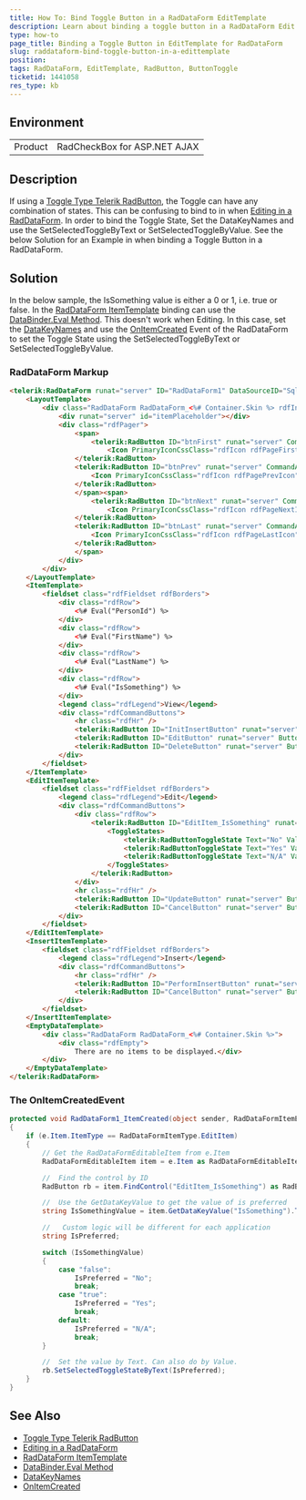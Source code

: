```yaml
---
title: How To: Bind Toggle Button in a RadDataForm EditTemplate
description: Learn about binding a toggle button in a RadDataForm Edit Template
type: how-to
page_title: Binding a Toggle Button in EditTemplate for RadDataForm
slug: raddataform-bind-toggle-button-in-a-edittemplate
position: 
tags: RadDataForm, EditTemplate, RadButton, ButtonToggle
ticketid: 1441058
res_type: kb
---
```


## Environment
<table>
	<tbody>
		<tr>
			<td>Product</td>
			<td>RadCheckBox for ASP.NET AJAX</td>
		</tr>
	</tbody>
</table>


## Description
If using a [Toggle Type Telerik RadButton](https://docs.telerik.com/devtools/aspnet-ajax/controls/button/button-types/toggle-button), the Toggle can have any combination of states. This can be confusing to bind to in when [Editing in a RadDataForm](https://docs.telerik.com/devtools/aspnet-ajax/controls/dataform/data-editing/manual-crud-operations). In order to bind the Toggle State, Set the DataKeyNames and use the SetSelectedToggleByText or SetSelectedToggleByValue. See the below Solution for an Example in when binding a Toggle Button in a RadDataForm.

## Solution
In the below sample, the IsSomething value is either a 0 or 1, i.e. true or false. In the [RadDataForm ItemTemplate](https://docs.telerik.com/devtools/aspnet-ajax/controls/dataform/data-binding/declarative-data-source) binding can use the [DataBinder.Eval Method](https://docs.microsoft.com/en-us/dotnet/api/system.web.ui.databinder.eval). This doesn't work when Editing. In this case, set the [DataKeyNames](https://docs.telerik.com/devtools/aspnet-ajax/controls/dataform/server-side-programming/dataform-object) and use the [OnItemCreated](https://docs.telerik.com/devtools/aspnet-ajax/controls/dataform/server-side-programming/events) Event of the RadDataForm to set the Toggle State using the SetSelectedToggleByText or SetSelectedToggleByValue.

### RadDataForm Markup
``` html
<telerik:RadDataForm runat="server" ID="RadDataForm1" DataSourceID="SqlDataSource1" DataKeyNames="PersonId, IsSomething" CssClass="rdfInlineBlock" RenderMode="Lightweight" OnItemCreated="RadDataForm1_ItemCreated">
    <LayoutTemplate>
        <div class="RadDataForm RadDataForm_<%# Container.Skin %> rdfInlineBlock">
            <div runat="server" id="itemPlaceholder"></div>
            <div class="rdfPager">
                <span>
                    <telerik:RadButton ID="btnFirst" runat="server" CommandArgument="First" CommandName="Page" CssClass="rdfActionButton rdfPageFirst" RenderMode="Lightweight" ToolTip="First">
                        <Icon PrimaryIconCssClass="rdfIcon rdfPageFirstIcon" />
                </telerik:RadButton>
                <telerik:RadButton ID="btnPrev" runat="server" CommandArgument="Prev" CommandName="Page" CssClass="rdfActionButton rdfPagePrev" RenderMode="Lightweight" ToolTip="Previous">
                    <Icon PrimaryIconCssClass="rdfIcon rdfPagePrevIcon" />
                </telerik:RadButton>
                </span><span>
                    <telerik:RadButton ID="btnNext" runat="server" CommandArgument="Next" CommandName="Page" CssClass="rdfActionButton rdfPageNext" RenderMode="Lightweight" ToolTip="Next">
                        <Icon PrimaryIconCssClass="rdfIcon rdfPageNextIcon" />
                </telerik:RadButton>
                <telerik:RadButton ID="btnLast" runat="server" CommandArgument="Last" CommandName="Page" CssClass="rdfActionButton rdfPageLast" RenderMode="Lightweight" ToolTip="Last">
                    <Icon PrimaryIconCssClass="rdfIcon rdfPageLastIcon" />
                </telerik:RadButton>
                </span>
            </div>
        </div>
    </LayoutTemplate>
    <ItemTemplate>
        <fieldset class="rdfFieldset rdfBorders">
            <div class="rdfRow">
                <%# Eval("PersonId") %>
            </div>
            <div class="rdfRow">
                <%# Eval("FirstName") %>
            </div>
            <div class="rdfRow">
                <%# Eval("LastName") %>
            </div>
            <div class="rdfRow">
                <%# Eval("IsSomething") %>
            </div>
            <legend class="rdfLegend">View</legend>
            <div class="rdfCommandButtons">
                <hr class="rdfHr" />
                <telerik:RadButton ID="InitInsertButton" runat="server" ButtonType="SkinnedButton" CausesValidation="False" CommandName="InitInsert" RenderMode="Lightweight" Text="Insert" ToolTip="Insert" />
                <telerik:RadButton ID="EditButton" runat="server" ButtonType="SkinnedButton" CausesValidation="False" CommandName="Edit" RenderMode="Lightweight" Text="Edit" ToolTip="Edit" />
                <telerik:RadButton ID="DeleteButton" runat="server" ButtonType="SkinnedButton" CausesValidation="False" CommandName="Delete" RenderMode="Lightweight" Text="Delete" ToolTip="Delete" />
            </div>
        </fieldset>
    </ItemTemplate>
    <EditItemTemplate>
        <fieldset class="rdfFieldset rdfBorders">
            <legend class="rdfLegend">Edit</legend>
            <div class="rdfCommandButtons">
                <div class="rdfRow">
                    <telerik:RadButton ID="EditItem_IsSomething" runat="server" ToggleType="CustomToggle" ButtonType="ToggleButton">
                        <ToggleStates>
                            <telerik:RadButtonToggleState Text="No" Value="0" />
                            <telerik:RadButtonToggleState Text="Yes" Value="1" />
                            <telerik:RadButtonToggleState Text="N/A" Value="2" />
                        </ToggleStates>
                    </telerik:RadButton>
                </div>
                <hr class="rdfHr" />
                <telerik:RadButton ID="UpdateButton" runat="server" ButtonType="SkinnedButton" CommandName="Update" RenderMode="Lightweight" Text="Update" ToolTip="Update" />
                <telerik:RadButton ID="CancelButton" runat="server" ButtonType="SkinnedButton" CausesValidation="False" CommandName="Cancel" RenderMode="Lightweight" Text="Cancel" ToolTip="Cancel" />
            </div>
        </fieldset>
    </EditItemTemplate>
    <InsertItemTemplate>
        <fieldset class="rdfFieldset rdfBorders">
            <legend class="rdfLegend">Insert</legend>
            <div class="rdfCommandButtons">
                <hr class="rdfHr" />
                <telerik:RadButton ID="PerformInsertButton" runat="server" ButtonType="SkinnedButton" CommandName="PerformInsert" RenderMode="Lightweight" Text="Insert" ToolTip="Insert" />
                <telerik:RadButton ID="CancelButton" runat="server" ButtonType="SkinnedButton" CausesValidation="False" CommandName="Cancel" RenderMode="Lightweight" Text="Cancel" ToolTip="Cancel" />
            </div>
        </fieldset>
    </InsertItemTemplate>
    <EmptyDataTemplate>
        <div class="RadDataForm RadDataForm_<%# Container.Skin %>">
            <div class="rdfEmpty">
                There are no items to be displayed.</div>
        </div>
    </EmptyDataTemplate>
</telerik:RadDataForm>
```
### The OnItemCreatedEvent
``` csharp
protected void RadDataForm1_ItemCreated(object sender, RadDataFormItemEventArgs e)
{
    if (e.Item.ItemType == RadDataFormItemType.EditItem)
    {
        // Get the RadDataFormEditableItem from e.Item
        RadDataFormEditableItem item = e.Item as RadDataFormEditableItem;

        //  Find the control by ID
        RadButton rb = item.FindControl("EditItem_IsSomething") as RadButton;

        //  Use the GetDataKeyValue to get the value of is preferred
        string IsSomethingValue = item.GetDataKeyValue("IsSomething").ToString().ToLower();

        //   Custom logic will be different for each application
        string IsPreferred;

        switch (IsSomethingValue)
        {
            case "false":
                IsPreferred = "No";
                break;
            case "true":
                IsPreferred = "Yes";
                break;
            default:
                IsPreferred = "N/A";
                break;
        }

        //  Set the value by Text. Can also do by Value.
        rb.SetSelectedToggleStateByText(IsPreferred);
    }
}
```
## See Also

*   [Toggle Type Telerik RadButton](https://docs.telerik.com/devtools/aspnet-ajax/controls/button/button-types/toggle-button)
*   [Editing in a RadDataForm](https://docs.telerik.com/devtools/aspnet-ajax/controls/dataform/data-editing/manual-crud-operations)
*   [RadDataForm ItemTemplate](https://docs.telerik.com/devtools/aspnet-ajax/controls/dataform/data-binding/declarative-data-source)
*   [DataBinder.Eval Method](https://docs.microsoft.com/en-us/dotnet/api/system.web.ui.databinder.eval?view=netframework-4.8)
*   [DataKeyNames](https://docs.telerik.com/devtools/aspnet-ajax/controls/dataform/server-side-programming/dataform-object)
*   [OnItemCreated](https://docs.telerik.com/devtools/aspnet-ajax/controls/dataform/server-side-programming/events)
